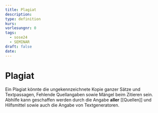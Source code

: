 ```yaml
---
title: Plagiat
description: 
type: definition
kurs: 
vorlesungnr: 0
tags:
  - sose24
  - SEMINAR
draft: false
date:
---
```

# Plagiat

Ein Plagiat könnte die ungekennzeichnete Kopie ganzer Sätze und Textpassagen, Fehlende Quellangaben sowie Mängel beim Zitieren sein.  
Abhilfe kann geschaffen werden durch die Angabe **aller** [[Quellen]] und Hilfsmittel sowie auch die Angabe von Textgeneratoren.